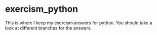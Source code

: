 # exercism_python
This is where I keep my exercism answers for python.
You should take a look at different branches for the answers.
